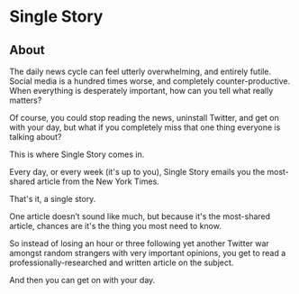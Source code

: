 # Single Story #

## About ##
The daily news cycle can feel utterly overwhelming, and entirely futile. Social media is a hundred times worse, and completely counter-productive. When everything is desperately important, how can you tell what really matters?

Of course, you could stop reading the news, uninstall Twitter, and get on with your day, but what if you completely miss that one thing everyone is talking about?

This is where Single Story comes in.

Every day, or every week (it's up to you), Single Story emails you the most-shared article from the New York Times.

That's it, a single story.

One article doesn’t sound like much, but because it's the most-shared article, chances are it's the thing you most need to know.

So instead of losing an hour or three following yet another Twitter war amongst random strangers with very important opinions, you get to read a professionally-researched and written article on the subject.

And then you can get on with your day.
